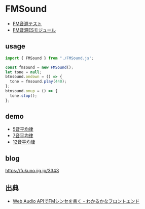 # FMSound

- [FM音源テスト](https://code4fukui.github.io/FMSound/index.html)
- [FM音源ESモジュール](FMSound.js)

## usage

```js
import { FMSound } from "./FMSound.js";

const fmsound = new FMSound();
let tone = null;
btnsound.ondown = () => {
  tone = fmsound.play(440);
};
btnsound.onup = () => {
  tone.stop();
};
```

## demo

- [5音平均律](https://code4fukui.github.io/FMSound/piano5.html)
- [7音平均律](https://code4fukui.github.io/FMSound/piano7.html)
- [12音平均律](https://code4fukui.github.io/FMSound/piano12.html)

## blog

https://fukuno.jig.jp/3343

## 出典

- [Web Audio APIでFMシンセを書く - わかるかなフロントエンド](https://m0t0k1w.tumblr.com/post/121737581743/web-audio-api-fm)


